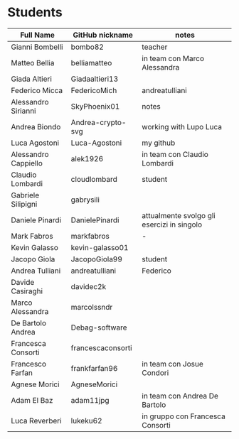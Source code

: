  # Students

| Full Name | GitHub nickname | notes |
| --------- | --------------- | ----- |
| Gianni Bombelli | bombo82 |  teacher |
| Matteo Bellia | belliamatteo | in team con Marco Alessandra |
| Giada Altieri  | Giadaaltieri13 |
| Federico Micca | FedericoMich |  andreatulliani |
| Alessandro Sirianni | SkyPhoenix01 | notes |
| Andrea Biondo | Andrea-crypto-svg | working with Lupo Luca |
| Luca Agostoni | Luca-Agostoni | my github |
| Alessandro Cappiello | alek1926 | in team con Claudio Lombardi |
| Claudio Lombardi | cloudlombard | student |
| Gabriele Silipigni | gabrysili | |
| Daniele Pinardi | DanielePinardi | attualmente svolgo gli esercizi in singolo |
| Mark Fabros| markfabros | - |
| Kevin Galasso | kevin-galasso01 |
| Jacopo Giola | JacopoGiola99 | student |
| Andrea Tulliani | andreatulliani | Federico |
| Davide Casiraghi | davidec2k | |
| Marco Alessandra | marcolssndr |   |
| De Bartolo Andrea | Debag-software |  |
| Francesca Consorti | francescaconsorti |  |
| Francesco Farfan | frankfarfan96 | in team con Josue Condori |
| Agnese Morici | AgneseMorici | |
| Adam El Baz | adam11jpg | in team con Andrea De Bartolo |
| Luca Reverberi | lukeku62 | in gruppo con Francesca Consorti | 